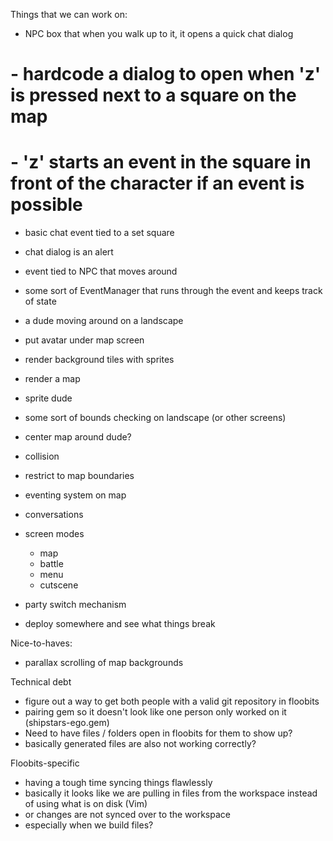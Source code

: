 Things that we can work on:

 - NPC box that when you walk up to it, it opens a quick chat dialog
# - hardcode a dialog to open when 'z' is pressed next to a square on the map
# - 'z' starts an event in the square in front of the character if an event is possible
  - basic chat event tied to a set square
  - chat dialog is an alert
  - event tied to NPC that moves around
  - some sort of EventManager that runs through the event and keeps track of state

 - a dude moving around on a landscape
  - put avatar under map screen
  - render background tiles with sprites
  - render a map
  - sprite dude
  - some sort of bounds checking on landscape (or other screens)
  - center map around dude?
  - collision
  - restrict to map boundaries
 - eventing system on map
  - conversations
 - screen modes
   - map
   - battle
   - menu
   - cutscene
  - party switch mechanism
  - deploy somewhere and see what things break

 Nice-to-haves:
  - parallax scrolling of map backgrounds

 Technical debt
  - figure out a way to get both people with a valid git repository in floobits
  - pairing gem so it doesn't look like one person only worked on it (shipstars-ego.gem)
  - Need to have files / folders open in floobits for them to show up?
   - basically generated files are also not working correctly?

 Floobits-specific
  - having a tough time syncing things flawlessly
   - basically it looks like we are pulling in files from the workspace instead of using what is on disk (Vim)
   - or changes are not synced over to the workspace
   - especially when we build files?

